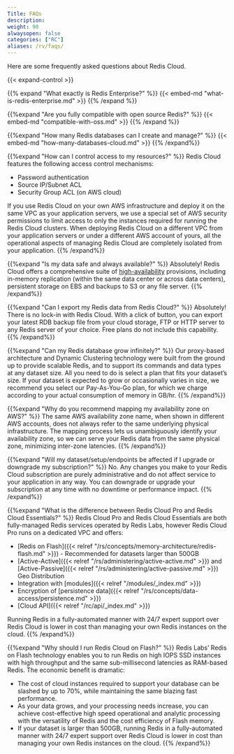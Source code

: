 ```yaml
---
Title: FAQs
description:
weight: 90
alwaysopen: false
categories: ["RC"]
aliases: /rv/faqs/
---
```

Here are some frequently asked questions about Redis Cloud.

<div class="expand-parent">
{{< expand-control >}}

{{% expand "What exactly is Redis Enterprise?" %}}
{{< embed-md "what-is-redis-enterprise.md"  >}}
{{% /expand %}}

{{%expand "Are you fully compatible with open source Redis?" %}}
{{< embed-md "compatible-with-oss.md"  >}}
{{% /expand %}}

{{%expand "How many Redis databases can I create and manage?" %}}
{{< embed-md "how-many-databases-cloud.md"  >}}
{{% /expand%}}

{{%expand "How can I control access to my resources?" %}}
Redis Cloud features the following access control mechanisms:

- Password authentication
- Source IP/Subnet ACL
- Security Group ACL (on AWS cloud)

If you use Redis Cloud on your own AWS infrastructure and deploy it on the same VPC as your application servers,
we use a special set of AWS security permissions to limit access to only the instances required for running the Redis Cloud clusters.
When deploying Redis Cloud on a different VPC from your application servers or under a different AWS account of yours,
all the operational aspects of managing Redis Cloud are completely isolated from your application.
{{% /expand%}}

{{%expand "Is my data safe and always available?" %}}
Absolutely! Redis Cloud offers a comprehensive suite of [high-availability](https://redislabs.com/blog/high-availability-for-in-memory-cloud-datastores) provisions,
including in-memory replication (within the same data center or across data centers), persistent storage on EBS and backups to S3 or any file server.
{{% /expand%}}

{{%expand "Can I export my Redis data from Redis Cloud?" %}}
Absolutely! There is no lock-in with Redis Cloud. With a click of button, you can export your latest RDB backup file from your cloud storage, FTP or HTTP server to any Redis server of your choice. Free plans do not include this capability.
{{% /expand%}}

{{%expand "Can my Redis database grow infinitely?" %}}
Our proxy-based architecture and Dynamic Clustering technology were built from the ground up to provide scalable Redis,
and to support its commands and data types at any dataset size.
All you need to do is select a plan that fits your dataset’s size.
If your dataset is expected to grow or occasionally varies in size, we recommend you select our Pay-As-You-Go plan,
for which we charge according to your actual consumption of memory in GB/hr.
{{% /expand%}}

{{%expand "Why do you recommend mapping my availability zone on AWS?" %}}
The same AWS availability zone name, when shown in different AWS accounts, does not always refer to the same underlying physical infrastructure.
The mapping process lets us unambiguously identify your availability zone, so we can serve your Redis data from the same physical zone, minimizing inter-zone latencies.
{{% /expand%}}

{{%expand "Will my dataset/setup/endpoints be affected if I upgrade or downgrade my subscription?" %}}
No. Any changes you make to your Redis Cloud subscription are purely administrative and do not affect service to your application in any way.
You can downgrade or upgrade your subscription at any time with no downtime or performance impact.
{{% /expand%}}

{{%expand "What is the difference between Redis Cloud Pro and Redis Cloud Essentials?" %}}
Redis Cloud Pro and Redis Cloud Essentials are both fully-managed Redis services operated by Redis Labs, however Redis Cloud Pro runs on a dedicated VPC and offers:

- [Redis on Flash]({{< relref "/rs/concepts/memory-architecture/redis-flash.md" >}}) - Recommended for datasets larger than 500GB
- [Active-Active]({{< relref "/rs/administering/active-active.md" >}}) and [Active-Passive]({{< relref "/rs/administering/active-passive.md" >}}) Geo Distribution
- Integration with [modules]({{< relref "/modules/_index.md" >}})
- Encryption of [persistence data]({{< relref "/rs/concepts/data-access/persistence.md" >}})
- [Cloud API]({{< relref "/rc/api/_index.md" >}})

Running Redis in a fully-automated manner with 24/7 expert support over Redis Cloud is lower in cost than managing your own Redis instances on the cloud.
{{% /expand%}}

{{%expand "Why should I run Redis Cloud on Flash?" %}}
Redis Labs’ Redis on Flash technology enables you to run Redis on high IOPS SSD instances with high throughput and the same sub-millisecond latencies as RAM-based Redis.
The economic benefit is dramatic:

- The cost of cloud instances required to support your database can be slashed by up to 70%, while maintaining the same blazing fast performance.
- As your data grows, and your processing needs increase, you can achieve cost-effective high speed operational and analytic processing with the versatility of Redis and the cost efficiency of Flash memory.
- If your dataset is larger than 500GB, running Redis in a fully-automated manner with 24/7 expert support over Redis Cloud is lower in cost than managing your own Redis instances on the cloud.
{{% /expand%}}
</div>